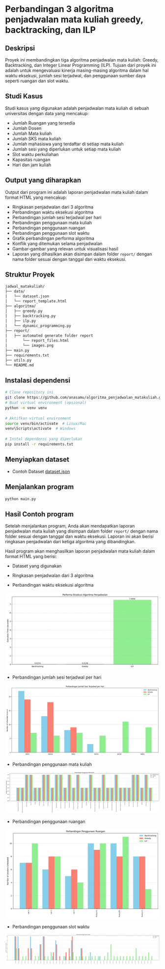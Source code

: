 # Perbandingan 3 algoritma penjadwalan mata kuliah greedy, backtracking, dan ILP

## Deskripsi

Proyek ini membandingkan tiga algoritma penjadwalan mata kuliah: Greedy, Backtracking, dan Integer Linear Programming (ILP). Tujuan dari proyek ini adalah untuk mengevaluasi kinerja masing-masing algoritma dalam hal waktu eksekusi, jumlah sesi terjadwal, dan penggunaan sumber daya seperti
ruangan dan slot waktu.

## Studi Kasus

Studi kasus yang digunakan adalah penjadwalan mata kuliah di sebuah universitas dengan data yang mencakup:

- Jumlah Ruangan yang tersedia
- Jumlah Dosen
- Jumlah Mata kuliah
- Jumlah SKS mata kuliah
- Jumlah mahasiswa yang terdaftar di setiap mata kuliah
- Jumlah sesi yang diperlukan untuk setiap mata kuliah
- Slot waktu perkuliahan
- Kapasitas ruangan
- Hari dan jam kuliah

## Output yang diharapkan

Output dari program ini adalah laporan penjadwalan mata kuliah dalam format HTML yang mencakup:

- Ringkasan penjadwalan dari 3 algoritma
- Perbandingan waktu eksekusi algoritma
- Perbandingan jumlah sesi terjadwal per hari
- Perbandingan penggunaan mata kuliah
- Perbandingan penggunaan ruangan
- Perbandingan penggunaan slot waktu
- Grafik perbandingan performa algoritma
- Konflik yang ditemukan selama penjadwalan
- Gambar-gambar yang relevan untuk visualisasi hasil
- Laporan yang dihasilkan akan disimpan dalam folder `report/` dengan nama folder sesuai dengan tanggal dan waktu eksekusi.

## Struktur Proyek

``` is_directory
jadwal_matakuliah/
├── data/
│   └── dataset.json
│   └── report_template.html
├── algoritma/
│   ├── greedy.py
│   ├── backtracking.py
│   ├── ilp.py
│   └── dynamic_programming.py
├── report/
│   ├── automated generate folder report
│       └── report_files.html
│       └── images.png
├── main.py
├── requirements.txt
├── utils.py
└── README.md
```

## Instalasi dependensi

```bash
# Clone repository ini
git clone https://github.com/anasamu/algoritma_penjadwalan_matakuliah.git
# Buat virtual environment (opsional)
python -m venv venv

# Aktifkan virtual environment
source venv/bin/activate  # Linux/Mac
venv\Scripts\activate  # Windows

# Instal dependensi yang diperlukan
pip install -r requirements.txt
```

## Menyiapkan dataset

- Contoh Dataset
[dataset.json](data/dataset.json)

## Menjalankan program

```bash
python main.py
```

## Hasil Contoh program

Setelah menjalankan program, Anda akan mendapatkan laporan penjadwalan mata kuliah yang disimpan dalam folder `report/` dengan nama folder sesuai dengan tanggal dan waktu eksekusi. Laporan ini akan berisi ringkasan penjadwalan dari ketiga algoritma yang dibandingkan.

Hasil program akan menghasilkan laporan penjadwalan mata kuliah dalam format HTML yang berisi:

- Dataset yang digunakan

- Ringkasan penjadwalan dari 3 algoritma

- Perbandingan waktu eksekusi algoritma

![Contoh Gambar Laporan](images/performance_comparison.png)

- Perbandingan jumlah sesi terjadwal per hari

![Contoh Gambar Laporan](images/schedule_comparison.png)

- Perbandingan penggunaan mata kuliah

![Contoh Gambar Laporan](images/matakuliah_usage_comparison.png)

- Perbandingan penggunaan ruangan

![Contoh Gambar Laporan](images/ruangan_usage_comparison.png)

- Perbandingan penggunaan slot waktu

![Contoh Gambar Laporan](images/slot_waktu_usage_comparison.png)
